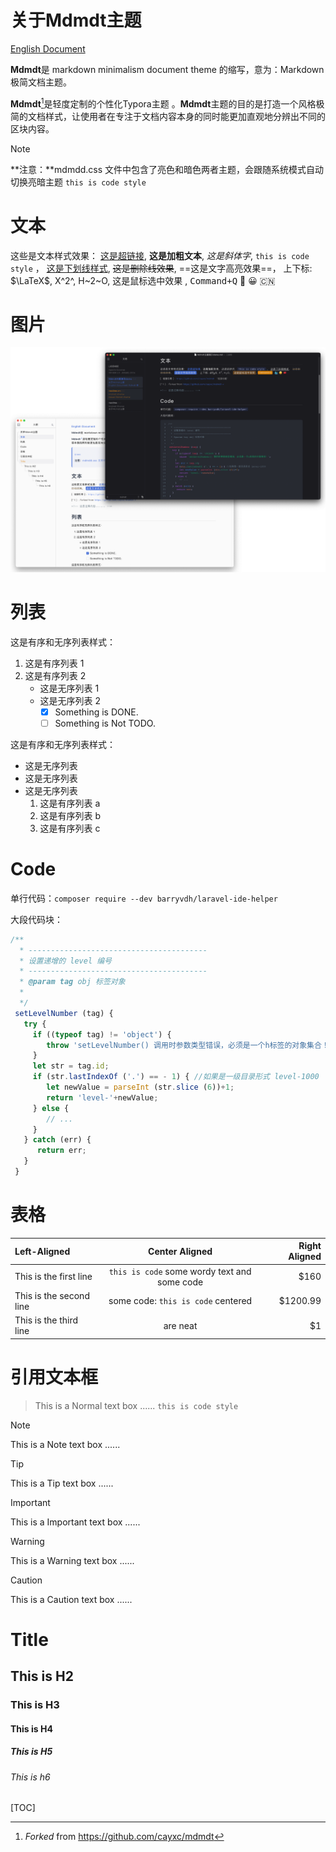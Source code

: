 # 关于Mdmdt主题

[English Document](./readme.md)

**Mdmdt**是 markdown minimalism document theme 的缩写，意为：Markdown极简文档主题。

**Mdmdt**[^1]是轻度定制的个性化Typora主题 。**Mdmdt**主题的目的是打造一个风格极简的文档样式，让使用者在专注于文档内容本身的同时能更加直观地分辨出不同的区块内容。

> [!NOte]
>
> **注意：**mdmdd.css 文件中包含了亮色和暗色两者主题，会跟随系统模式自动切换亮暗主题 `this is code style`

# 文本

这些是文本样式效果： [这是超链接](typora.io),  **这是加粗文本**,  *这是斜体字*,  `this is code style` ， <u>这是下划线样式</u>,   ~~这是删除线效果~~,   ==这是文字高亮效果==， 上下标: $\LaTeX$, X^2^, H~2~O,   <span style='background:var(--color-2-0-c)'> 这是鼠标选中效果 </span>, <kbd>Command+Q</kbd>  🐳 😀 🇨🇳

[链接引用]: https://github.com/cayxc/mdmdt	"链接标题"
[^1]: *Forked* from https://github.com/cayxc/mdmdt

<!-- 这是注释内容...... -->

# 图片

<img src="./img/mdmdt-cover.png" alt="mdmdt-cover" style="zoom:80%;" />

# 列表

这是有序和无序列表样式：

1. 这是有序列表 1
2. 这是有序列表 2
   + 这是无序列表 1
   + 这是无序列表 2
     + [x] Something is DONE.
     + [ ] Something is Not TODO.

这是有序和无序列表样式：

- 这是无序列表
- 这是无序列表
- 这是无序列表
  1. 这是有序列表 a
  2. 这是有序列表 b
  3. 这是有序列表 c

# Code

单行代码：`composer require --dev barryvdh/laravel-ide-helper`

大段代码块：

```javascript
/**
  * ----------------------------------------
  * 设置递增的 level 编号
  * ----------------------------------------
  * @param tag obj 标签对象
  *
  */
 setLevelNumber (tag) {
   try {
     if ((typeof tag) != 'object') {
        throw 'setLevelNumber() 调用时参数类型错误，必须是一个h标签的对象集合！';
     }
     let str = tag.id;
     if (str.lastIndexOf ('.') == - 1) { //如果是一级目录形式 level-1000
        let newValue = parseInt (str.slice (6))+1;
        return 'level-'+newValue;
     } else {
        // ...
     }
   } catch (err) {
      return err;
   }
 }
```

# 表格

| Left-Aligned            |                Center Aligned                | Right Aligned |
| :---------------------- | :------------------------------------------: | ------------: |
| This is the first line  | `this is code` some wordy text and some code |          $160 |
| This is the second line |      some code: `this is code` centered      |      $1200.99 |
| This is the third line  |                   are neat                   |            $1 |

# 引用文本框
> This is a Normal text box ...... `this is code style`

> [!NOTE]
>
> This is a Note text box ......

> [!TIP]
>
> This is a Tip text box ......

> [!IMPORTANT]
>
> This is a Important text box ......

> [!WARNING]
>
> This is a Warning text box ......

> [!CAUTION]
>
> This is a Caution text box ......

# Title

## This is H2

### This is H3

#### This is H4

##### This is H5

###### This is h6

[TOC]	

